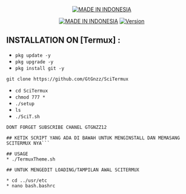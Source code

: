 <p align="center">
<a href="https://bajetech.org/"><img title="MADE IN INDONESIA" src="https://img.shields.io/badge/-MADE%20IN%20NINDONESIA-green%2Cwhite%2Cgreen"></a>
</p>
<p align="center">
<a href="https://bajetech.org/"><img title="MADE IN INDONESIA" src="https://img.shields.io/badge/Sci-Termux-green.svg"></a>
<a href="https://bajetech.org/"><img title="Version" src="https://img.shields.io/badge/Version-2.0-green.svg?style=flat-square"></a>

  
## INSTALLATION ON [Termux] :

* `pkg update -y`
* `pkg upgrade -y`
* `pkg install git -y`
```
git clone https://github.com/GtGnzz/SciTermux
```
* `cd SciTermux`
* `chmod 777 *`
* `./setup`
* `ls`
* `./SciT.sh`



```
DONT FORGET SUBSCRIBE CHANEL GTGNZZ12
```
```
## KETIK SCRIPT YANG ADA DI BAWAH UNTUK MENGINSTALL DAN MEMASANG SCITERMUX NYA```

## USAGE
* ./TermuxTheme.sh

## UNTUK MENGEDIT LOADING/TAMPILAN AWAL SCITERMUX

* cd ../usr/etc
* nano bash.bashrc

```

